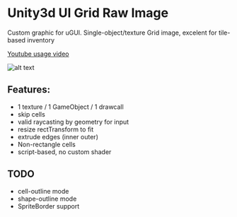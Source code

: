 # Unity3d UI Grid Raw Image
Custom graphic for uGUI. Single-object/texture Grid image, excelent for tile-based inventory

[Youtube usage video](https://youtu.be/E7Ouh1k3No0?si=mEKckcfdjrP_Yf0Z)

![alt text](https://github.com/mitay-walle/com.mitay-walle.grid-raw-image/blob/main/~.github/Documentation/inspector-preview.png)

## Features:
- 1 texture / 1 GameObject / 1 drawcall
- skip cells
- valid raycasting by geometry for input
- resize rectTransform to fit
- extrude edges (inner outer)
- Non-rectangle cells
- script-based, no custom shader

## TODO
- cell-outline mode
- shape-outline mode
- SpriteBorder support



